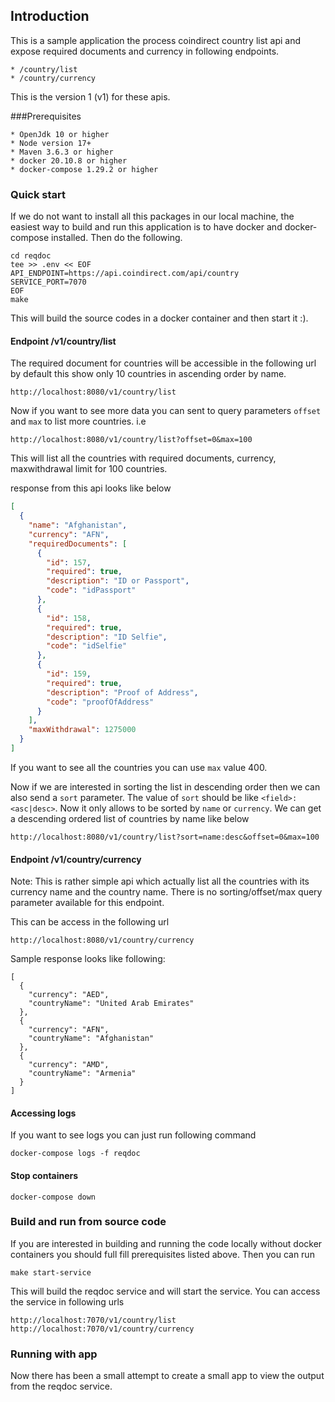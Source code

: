 ## Introduction
This is a sample application the process coindirect country list api and expose required documents 
and currency in following endpoints.
```
* /country/list
* /country/currency
```
This is the version 1 (v1) for these apis. 

###Prerequisites 

    * OpenJdk 10 or higher
    * Node version 17+
    * Maven 3.6.3 or higher
    * docker 20.10.8 or higher
    * docker-compose 1.29.2 or higher

### Quick start
If we do not want to install all this packages in our local machine, the easiest way to build and run 
this application is to have docker and docker-compose installed. Then do the following.

```shell
cd reqdoc
tee >> .env << EOF
API_ENDPOINT=https://api.coindirect.com/api/country
SERVICE_PORT=7070
EOF
make
```
This will build the source codes in a docker container and then start it :).

#### Endpoint /v1/country/list
The required document for countries will be accessible in the following url by default this show only 10 countries
in ascending order by name.
```shell
http://localhost:8080/v1/country/list
```
Now if you want to see more data you can sent to query parameters `offset` and `max` to list more countries. i.e

```shell
http://localhost:8080/v1/country/list?offset=0&max=100
```
This will list all the countries with required documents, currency, maxwithdrawal limit for 100 countries.

response from this api looks like below
```json
[
  {
    "name": "Afghanistan",
    "currency": "AFN",
    "requiredDocuments": [
      {
        "id": 157,
        "required": true,
        "description": "ID or Passport",
        "code": "idPassport"
      },
      {
        "id": 158,
        "required": true,
        "description": "ID Selfie",
        "code": "idSelfie"
      },
      {
        "id": 159,
        "required": true,
        "description": "Proof of Address",
        "code": "proofOfAddress"
      }
    ],
    "maxWithdrawal": 1275000
  }
]
```
If you want to see all the countries you can use `max` value 400.

Now if we are interested in sorting the list in descending order then we can also send a `sort` parameter. 
The value of `sort` should be like `<field>:<asc|desc>`. Now it only allows to be sorted by `name` or `currency`.
We can get a descending ordered list of countries by name like below

```shell
http://localhost:8080/v1/country/list?sort=name:desc&offset=0&max=100
```
#### Endpoint /v1/country/currency

Note:
This is rather simple api which actually list all the countries with its currency name and the country name.
There is no sorting/offset/max query parameter available for this endpoint.

This can be access in the following url 
```shell
http://localhost:8080/v1/country/currency
```
Sample response looks like following:
```shell
[
  {
    "currency": "AED",
    "countryName": "United Arab Emirates"
  },
  {
    "currency": "AFN",
    "countryName": "Afghanistan"
  },
  {
    "currency": "AMD",
    "countryName": "Armenia"
  }
]
```

#### Accessing logs 
If you want to see logs  you can just run following command
```shell
docker-compose logs -f reqdoc
```
#### Stop containers
```shell
docker-compose down
```

### Build and run from source code
If you are interested in building and running the code locally without docker containers you should full fill 
prerequisites listed above. Then you can run 
```shell
make start-service
```
This will build the reqdoc service and will start the service.
You can access the service in following urls

```shell
http://localhost:7070/v1/country/list
http://localhost:7070/v1/country/currency
```

### Running with app
Now there has been a small attempt to create a small app to view the output from the reqdoc service.  


